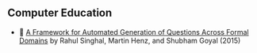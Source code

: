 ## Computer Education

* :scroll:
  [A Framework for Automated Generation of Questions Across Formal Domains]
  by Rahul Singhal, Martin Henz, and Shubham Goyal (2015)


[A Framework for Automated Generation of Questions Across Formal Domains]:
    a_framework_for_automated_generation_of_questions_across_formal_domains.pdf
